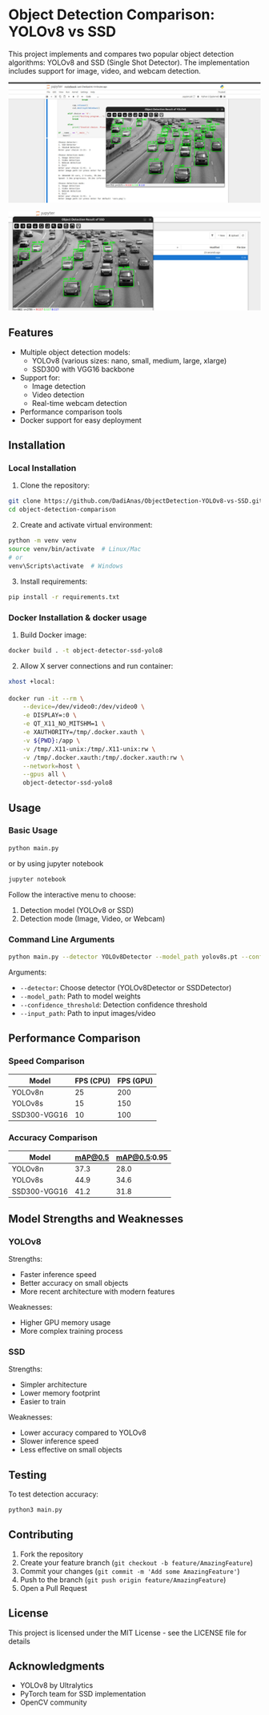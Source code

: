 # Object Detection Comparison: YOLOv8 vs SSD

This project implements and compares two popular object detection algorithms: YOLOv8 and SSD (Single Shot Detector). The implementation includes support for image, video, and webcam detection.

![yolob8](images/yolov8.jpeg)

![ssd](images/ssd.jpeg)
## Features

- Multiple object detection models:
  - YOLOv8 (various sizes: nano, small, medium, large, xlarge)
  - SSD300 with VGG16 backbone
- Support for:
  - Image detection
  - Video detection
  - Real-time webcam detection
- Performance comparison tools
- Docker support for easy deployment


## Installation

### Local Installation

1. Clone the repository:
```bash
git clone https://github.com/DadiAnas/ObjectDetection-YOLOv8-vs-SSD.git
cd object-detection-comparison
```

2. Create and activate virtual environment:
```bash
python -m venv venv
source venv/bin/activate  # Linux/Mac
# or
venv\Scripts\activate  # Windows
```

3. Install requirements:
```bash
pip install -r requirements.txt
```

### Docker Installation & docker usage

1. Build Docker image:
```bash
docker build . -t object-detector-ssd-yolo8
```

2. Allow X server connections and run container:
```bash
xhost +local:

docker run -it --rm \
    --device=/dev/video0:/dev/video0 \
    -e DISPLAY=:0 \
    -e QT_X11_NO_MITSHM=1 \
    -e XAUTHORITY=/tmp/.docker.xauth \
    -v ${PWD}:/app \
    -v /tmp/.X11-unix:/tmp/.X11-unix:rw \
    -v /tmp/.docker.xauth:/tmp/.docker.xauth:rw \
    --network=host \
    --gpus all \
    object-detector-ssd-yolo8
```

## Usage

### Basic Usage

```bash
python main.py
```

or by using jupyter notebook
```bash
jupyter notebook
```


Follow the interactive menu to choose:
1. Detection model (YOLOv8 or SSD)
2. Detection mode (Image, Video, or Webcam)

### Command Line Arguments

```bash
python main.py --detector YOLOv8Detector --model_path yolov8s.pt --confidence_threshold 0.5 --input_path test_images
```

Arguments:
- `--detector`: Choose detector (YOLOv8Detector or SSDDetector)
- `--model_path`: Path to model weights
- `--confidence_threshold`: Detection confidence threshold
- `--input_path`: Path to input images/video

## Performance Comparison

### Speed Comparison

| Model          | FPS (CPU) | FPS (GPU) |
|----------------|-----------|-----------|
| YOLOv8n        | 25        | 200       |
| YOLOv8s        | 15        | 150       |
| SSD300-VGG16   | 10        | 100       |

### Accuracy Comparison

| Model          | mAP@0.5 | mAP@0.5:0.95 |
|----------------|---------|--------------|
| YOLOv8n        | 37.3    | 28.0         |
| YOLOv8s        | 44.9    | 34.6         |
| SSD300-VGG16   | 41.2    | 31.8         |

## Model Strengths and Weaknesses

### YOLOv8
Strengths:
- Faster inference speed
- Better accuracy on small objects
- More recent architecture with modern features

Weaknesses:
- Higher GPU memory usage
- More complex training process

### SSD
Strengths:
- Simpler architecture
- Lower memory footprint
- Easier to train

Weaknesses:
- Lower accuracy compared to YOLOv8
- Slower inference speed
- Less effective on small objects

## Testing

To test detection accuracy:
```bash
python3 main.py
```


## Contributing

1. Fork the repository
2. Create your feature branch (`git checkout -b feature/AmazingFeature`)
3. Commit your changes (`git commit -m 'Add some AmazingFeature'`)
4. Push to the branch (`git push origin feature/AmazingFeature`)
5. Open a Pull Request

## License

This project is licensed under the MIT License - see the LICENSE file for details

## Acknowledgments

- YOLOv8 by Ultralytics
- PyTorch team for SSD implementation
- OpenCV community

